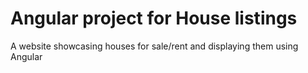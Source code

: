 # Angular project for House listings
A website showcasing houses for sale/rent and displaying them using Angular